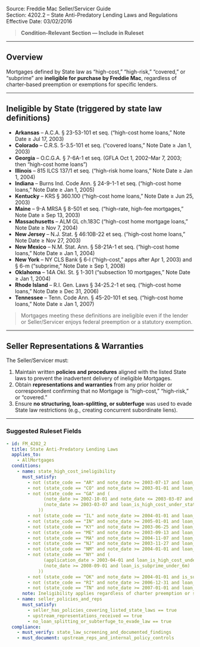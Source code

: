 Source: Freddie Mac Seller/Servicer Guide  
Section: 4202.2 – State Anti-Predatory Lending Laws and Regulations  
Effective Date: 03/02/2016  

> **Condition-Relevant Section — Include in Ruleset**

---

## Overview
Mortgages defined by State law as “high-cost,” “high-risk,” “covered,” or “subprime” are **ineligible for purchase by Freddie Mac**, regardless of charter-based preemption or exemptions for specific lenders.

---

## Ineligible by State (triggered by state law definitions)
- **Arkansas** – A.C.A. § 23-53-101 et seq. (“high-cost home loans,” Note Date ≥ Jul 17, 2003)  
- **Colorado** – C.R.S. 5-3.5-101 et seq. (“covered loans,” Note Date ≥ Jan 1, 2003)  
- **Georgia** – O.C.G.A. § 7-6A-1 et seq. (GFLA Oct 1, 2002–Mar 7, 2003; then “high-cost home loans”)  
- **Illinois** – 815 ILCS 137/1 et seq. (“high-risk home loans,” Note Date ≥ Jan 1, 2004)  
- **Indiana** – Burns Ind. Code Ann. § 24-9-1-1 et seq. (“high-cost home loans,” Note Date ≥ Jan 1, 2005)  
- **Kentucky** – KRS § 360.100 (“high-cost home loans,” Note Date ≥ Jun 25, 2003)  
- **Maine** – 9-A MRSA § 8-501 et seq. (“high-rate, high-fee mortgages,” Note Date ≥ Sep 13, 2003)  
- **Massachusetts** – ALM GL ch.183C (“high-cost home mortgage loans,” Note Date ≥ Nov 7, 2004)  
- **New Jersey** – N.J. Stat. § 46:10B-22 et seq. (“high-cost home loans,” Note Date ≥ Nov 27, 2003)  
- **New Mexico** – N.M. Stat. Ann. § 58-21A-1 et seq. (“high-cost home loans,” Note Date ≥ Jan 1, 2004)  
- **New York** – NY CLS Bank § 6-l (“high-cost,” apps after Apr 1, 2003) and § 6-m (“subprime,” Note Date ≥ Sep 1, 2008)  
- **Oklahoma** – 14A Okl. St. § 1-301 (“subsection 10 mortgages,” Note Date ≥ Jan 1, 2004)  
- **Rhode Island** – R.I. Gen. Laws § 34-25.2-1 et seq. (“high-cost home loans,” Note Date ≥ Dec 31, 2006)  
- **Tennessee** – Tenn. Code Ann. § 45-20-101 et seq. (“high-cost home loans,” Note Date ≥ Jan 1, 2007)

> Mortgages meeting these definitions are ineligible even if the lender or Seller/Servicer enjoys federal preemption or a statutory exemption.

---

## Seller Representations & Warranties
The Seller/Servicer must:
1. Maintain written **policies and procedures** aligned with the listed State laws to prevent the inadvertent delivery of ineligible Mortgages.  
2. Obtain **representations and warranties** from any prior holder or correspondent confirming that no Mortgage is “high-cost,” “high-risk,” or “covered.”  
3. Ensure **no structuring, loan-splitting, or subterfuge** was used to evade State law restrictions (e.g., creating concurrent subordinate liens).

---

### Suggested Ruleset Fields

```yaml
- id: FM_4202_2
  title: State Anti-Predatory Lending Laws
  applies_to:
    - AllMortgages
  conditions:
    - name: state_high_cost_ineligibility
      must_satisfy:
        - not (state_code == "AR" and note_date >= 2003-07-17 and loan_is_high_cost_under_state_law)
        - not (state_code == "CO" and note_date >= 2003-01-01 and loan_is_covered_under_state_law)
        - not (state_code == "GA" and (
              (note_date >= 2002-10-01 and note_date <= 2003-03-07 and governed_by_gfla) or
              (note_date >= 2003-03-07 and loan_is_high_cost_under_state_law)
            ))
        - not (state_code == "IL" and note_date >= 2004-01-01 and loan_is_high_risk_under_state_law)
        - not (state_code == "IN" and note_date >= 2005-01-01 and loan_is_high_cost_under_state_law)
        - not (state_code == "KY" and note_date >= 2003-06-25 and loan_is_high_cost_under_state_law)
        - not (state_code == "ME" and note_date >= 2003-09-13 and loan_is_high_rate_high_fee_under_state_law)
        - not (state_code == "MA" and note_date >= 2004-11-07 and loan_is_high_cost_under_state_law)
        - not (state_code == "NJ" and note_date >= 2003-11-27 and loan_is_high_cost_under_state_law)
        - not (state_code == "NM" and note_date >= 2004-01-01 and loan_is_high_cost_under_state_law)
        - not (state_code == "NY" and (
              (application_date > 2003-04-01 and loan_is_high_cost_under_6l) or
              (note_date >= 2008-09-01 and loan_is_subprime_under_6m)
            ))
        - not (state_code == "OK" and note_date >= 2004-01-01 and is_subsection_10_mortgage)
        - not (state_code == "RI" and note_date >= 2006-12-31 and loan_is_high_cost_under_state_law)
        - not (state_code == "TN" and note_date >= 2007-01-01 and loan_is_high_cost_under_state_law)
      note: Ineligibility applies regardless of charter preemption or statutory exemptions.
    - name: seller_policies_and_reps
      must_satisfy:
        - seller_has_policies_covering_listed_state_laws == true
        - upstream_representations_received == true
        - no_loan_splitting_or_subterfuge_to_evade_law == true
  compliance:
    - must_verify: state_law_screening_and_documented_findings
    - must_document: upstream_reps_and_internal_policy_controls

